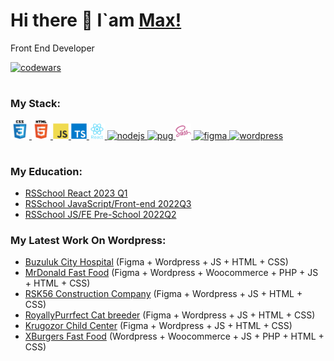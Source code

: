 # Hi there 👋 I`am [Max!](https://app.rs.school/cv/58315524-6026-4500-bc25-626eeb0e5464)

Front End Developer

[![codewars](https://www.codewars.com/users/predmaxim/badges/micro)](https://www.codewars.com/users/predmaxim)

#

### My Stack:

<div>
  <a href="https://www.w3schools.com/css/" target="_blank" rel="noreferrer">
    <img
      src="https://raw.githubusercontent.com/devicons/devicon/master/icons/css3/css3-original-wordmark.svg"
      alt="css3"
      width="30"
      height="30"
    />
  </a>

  <a href="https://www.w3.org/html/" target="_blank" rel="noreferrer">
    <img
      src="https://raw.githubusercontent.com/devicons/devicon/master/icons/html5/html5-original-wordmark.svg"
      alt="html5"
      width="30"
      height="30"
    />
  </a>

  <a href="https://developer.mozilla.org/en-US/docs/Web/JavaScript" target="_blank" rel="noreferrer">
  <img
      src="https://raw.githubusercontent.com/devicons/devicon/master/icons/javascript/javascript-original.svg"
      alt="javascript"
      width="25"
      height="25"
    />
  </a>

  <a href="https://www.typescriptlang.org/" target="_blank" rel="noreferrer">
    <img
      src="https://raw.githubusercontent.com/devicons/devicon/master/icons/typescript/typescript-original.svg"
      alt="typescript"
      width="25"
      height="25"
    />
  </a>

  <a href="https://reactjs.org/" target="_blank" rel="noreferrer">
    <img
      src="https://raw.githubusercontent.com/devicons/devicon/master/icons/react/react-original-wordmark.svg"
      alt="react"
      width="25"
      height="25"
    />
  </a>

  <a href="https://nodejs.org/" target="_blank" rel="noreferrer">
    <img
      src="https://cdn0.iconfinder.com/data/icons/long-shadow-web-icons/512/nodejs-512.png"
      alt="nodejs"
      width="25"
      height="25"
    />
 </a>

  <a href="https://pugjs.org" target="_blank" rel="noreferrer">
    <img
      src="https://cdn.worldvectorlogo.com/logos/pug.svg"
      alt="pug"
      width="25"
      height="25"
    />
  </a>

  <a href="https://sass-lang.com" target="_blank" rel="noreferrer">
    <img
      src="https://raw.githubusercontent.com/devicons/devicon/master/icons/sass/sass-original.svg"
      alt="sass"
      width="25"
      height="25"
    />
  </a>

  <a href="https://www.figma.com/" target="_blank" rel="noreferrer">
    <img
      src="https://www.vectorlogo.zone/logos/figma/figma-icon.svg"
      alt="figma"
      width="25"
      height="25"
    />
  </a>

   <a href="https://www.wordpress.org/" target="_blank" rel="noreferrer">
    <img
      src="https://cdn2.iconfinder.com/data/icons/social-icons-33/128/Wordpress-512.png"
      alt="wordpress"
      width="25"
      height="25"
    />
  </a>
</div>

#

<!--

![Max's GitHub stats](https://github-readme-stats.vercel.app/api?username=predmaxim&show_icons=true&theme=dark&count_private=true)

[![GitHub Streak](http://github-readme-streak-stats.herokuapp.com?user=predmaxim&theme=radical&count_private=true&theme=dark)](https://git.io/streak-stats)
[![Max's github activity graph](https://github-readme-activity-graph.cyclic.app/graph?username=predmaxim&theme=xcode&height=245&radius=5)](https://github.com/ashutosh00710/github-readme-activity-graph)
[![Top Langs](https://github-readme-stats.vercel.app/api/top-langs/?username=predmaxim&theme=dark)](https://github.com/anuraghazra/github-readme-stats)
![](https://github-profile-summary-cards.vercel.app/api/cards/profile-details?username=predmaxim&theme=github_dark)
![](https://github-profile-summary-cards.vercel.app/api/cards/most-commit-language?username=predmaxim&theme=github_dark)
![](https://github-profile-summary-cards.vercel.app/api/cards/repos-per-language?username=predmaxim&theme=github_dark)
![](https://github-profile-summary-cards.vercel.app/api/cards/stats?username=predmaxim&theme=github_dark)
![](https://github-profile-summary-cards.vercel.app/api/cards/productive-time?username=predmaxim&theme=github_dark)
-->

### My Education:

* [RSSchool React 2023 Q1](https://app.rs.school/certificate/8pc645aw)<br/>
* [RSSchool JavaScript/Front-end 2022Q3](https://app.rs.school/certificate/8pc645aw)<br/>
* [RSSchool JS/FE Pre-School 2022Q2](https://app.rs.school/certificate/8pc645aw)<br/>


### My Latest Work On Wordpress:
- [Buzuluk City Hospital](https://bbsmp.ru) (Figma + Wordpress + JS + HTML + CSS)
- [MrDonald Fast Food](https://mrdonald.ru) (Figma + Wordpress + Woocommerce + PHP + JS + HTML + CSS)
- [RSK56 Construction Company](https://rsk56.ru/) (Figma + Wordpress + JS + HTML + CSS)
- [RoyallyPurrfect Cat breeder](https://royallypurrfect.com/) (Figma + Wordpress + JS + HTML + CSS)
- [Krugozor Child Center](https://krugozor56.ru/) (Figma + Wordpress + JS + HTML + CSS)
- [XBurgers Fast Food](https://xburgers.ru) (Wordpress + Woocommerce + JS + PHP + HTML + CSS)


<!--
[![Readme Card](https://github-readme-stats.vercel.app/api/pin/?username=sanich123&repo=keyboardTrainer&theme=dark)](https://github.com/anuraghazra/github-readme-stats)
[![Readme Card](https://github-readme-stats.vercel.app/api/pin/?username=predmaxim&repo=prod_in_popup&theme=dark)](https://github.com/anuraghazra/github-readme-stats)
[![Readme Card](https://github-readme-stats.vercel.app/api/pin/?username=predmaxim&repo=HTML-builder&theme=dark)](https://github.com/anuraghazra/github-readme-stats)
[![Readme Card](https://github-readme-stats.vercel.app/api/pin/?username=predmaxim&repo=rss-online-store&theme=dark)](https://github.com/anuraghazra/github-readme-stats)
[![Readme Card](https://github-readme-stats.vercel.app/api/pin/?username=predmaxim&repo=RSS-React-online-shop&theme=dark)](https://github.com/anuraghazra/github-readme-stats)
[![Readme Card](https://github-readme-stats.vercel.app/api/pin/?username=predmaxim&repo=songbird&theme=dark)](https://github.com/anuraghazra/github-readme-stats)
-->
